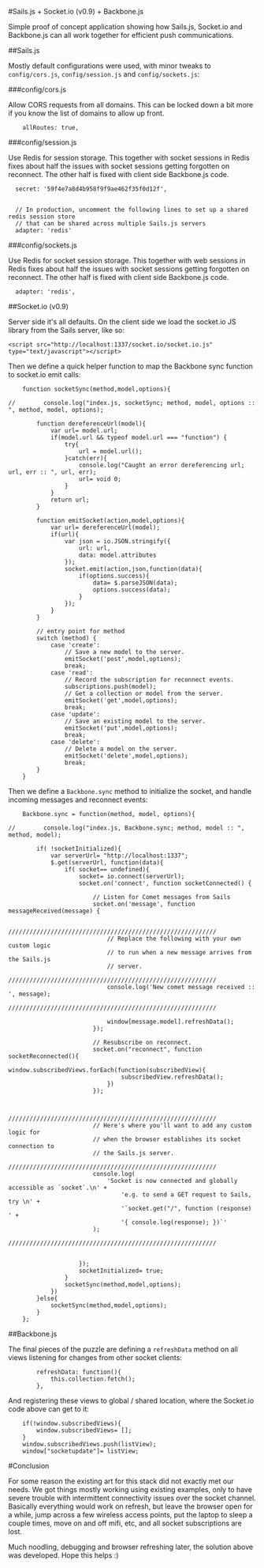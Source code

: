 #Sails.js + Socket.io (v0.9) + Backbone.js

Simple proof of concept application showing how Sails.js,
Socket.io and Backbone.js can all work together for efficient
push communications.

##Sails.js

Mostly default configurations were used, with minor tweaks to
`config/cors.js`, `config/session.js` and `config/sockets.js`:

###config/cors.js

Allow CORS requests from all domains.  This can be locked down a bit
more if you know the list of domains to allow up front.

```
	allRoutes: true,
```

###config/session.js

Use Redis for session storage.  This together with socket sessions in
Redis fixes about half the issues
with socket sessions getting forgotten on reconnect.  The other half
is fixed with client side Backbone.js code.

```
  secret: '59f4e7a8d4b958f9f9ae462f35f0d12f',


  // In production, uncomment the following lines to set up a shared redis session store
  // that can be shared across multiple Sails.js servers
  adapter: 'redis'
```

###config/sockets.js

Use Redis for socket session storage.  This together with web sessions in
Redis fixes about half the issues
with socket sessions getting forgotten on reconnect.  The other half
is fixed with client side Backbone.js code.

```
  adapter: 'redis',
```

##Socket.io (v0.9)

Server side it's all defaults.  On the client side we load the socket.io
JS library from the Sails server, like so:

```
<script src="http://localhost:1337/socket.io/socket.io.js" type="text/javascript"></script>
```

Then we define a quick helper function to map the Backbone sync function
to socket.io emit calls:

```
    function socketSync(method,model,options){

//        console.log("index.js, socketSync; method, model, options :: ", method, model, options);

        function dereferenceUrl(model){
            var url= model.url;
            if(model.url && typeof model.url === "function") {
                try{
                    url = model.url();
                }catch(err){
                    console.log("Caught an error dereferencing url; url, err :: ", url, err);
                    url= void 0;
                }
            }
            return url;
        }

        function emitSocket(action,model,options){
            var url= dereferenceUrl(model);
            if(url){
                var json = io.JSON.stringify({
                    url: url,
                    data: model.attributes
                });
                socket.emit(action,json,function(data){
                    if(options.success){
                        data= $.parseJSON(data);
                        options.success(data);
                    }
                });
            }
        }

        // entry point for method
        switch (method) {
            case 'create':
                // Save a new model to the server.
                emitSocket('post',model,options);
                break;
            case 'read':
                // Record the subscription for reconnect events.
                subscriptions.push(model);
                // Get a collection or model from the server.
                emitSocket('get',model,options);
                break;
            case 'update':
                // Save an existing model to the server.
                emitSocket('put',model,options);
                break;
            case 'delete':
                // Delete a model on the server.
                emitSocket('delete',model,options);
                break;
        }
    }
```

Then we define a `Backbone.sync` method to initialize the socket, and handle
incoming messages and reconnect events:

```
    Backbone.sync = function(method, model, options){

//        console.log("index.js, Backbone.sync; method, model :: ", method, model);

        if( !socketInitialized){
            var serverUrl= "http://localhost:1337";
            $.get(serverUrl, function(data){
                if( socket== undefined){
                    socket= io.connect(serverUrl);
                    socket.on('connect', function socketConnected() {

                        // Listen for Comet messages from Sails
                        socket.on('message', function messageReceived(message) {

                            ///////////////////////////////////////////////////////////
                            // Replace the following with your own custom logic
                            // to run when a new message arrives from the Sails.js
                            // server.
                            ///////////////////////////////////////////////////////////
                            console.log('New comet message received :: ', message);
                            ///////////////////////////////////////////////////////////

                            window[message.model].refreshData();
                        });

                        // Resubscribe on reconnect.
                        socket.on("reconnect", function socketReconnected(){
                            window.subscribedViews.forEach(function(subscribedView){
                                subscribedView.refreshData();
                            })
                        });


                        ///////////////////////////////////////////////////////////
                        // Here's where you'll want to add any custom logic for
                        // when the browser establishes its socket connection to
                        // the Sails.js server.
                        ///////////////////////////////////////////////////////////
                        console.log(
                            'Socket is now connected and globally accessible as `socket`.\n' +
                                'e.g. to send a GET request to Sails, try \n' +
                                '`socket.get("/", function (response) ' +
                                '{ console.log(response); })`'
                        );
                        ///////////////////////////////////////////////////////////


                    });
                    socketInitialized= true;
                }
                socketSync(method,model,options);
            })
        }else{
            socketSync(method,model,options);
        }
    };
```

##Backbone.js

The final pieces of the puzzle are defining a `refreshData` method on
all views listening for changes from other socket clients:

```
        refreshData: function(){
            this.collection.fetch();
        },
```

And registering these views to global / shared location, where the Socket.io
code above can get to it:

```
    if(!window.subscribedViews){
        window.subscribedViews= [];
    }
    window.subscribedViews.push(listView);
    window["socketupdate"]= listView;
```

#Conclusion

For some reason the existing art for this stack did not exactly met our needs.
We got things mostly working using existing examples, only to have severe
trouble with intermittent connectivity issues over the socket channel.
Basically everything would work on refresh, but leave the browser open for a
while, jump across a few wireless access points, put the laptop to sleep a couple
times, move on and off mifi, etc, and all socket subscriptions are lost.

Much noodling, debugging and browser refreshing later, the solution above was
developed.  Hope this helps :)